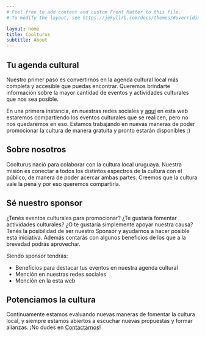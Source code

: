```yaml
---
# Feel free to add content and custom Front Matter to this file.
# To modify the layout, see https://jekyllrb.com/docs/themes/#overriding-theme-defaults

layout: home
title: Coolturus
subtitle: About
---
```

## Tu agenda cultural
Nuestro primer paso es convertirnos en la agenda cultural local más completa y accesible que puedas encontrar. Queremos brindarte información sobre la mayor cantidad de eventos y actividades culturales que nos sea posible.

En una primera instancia, en nuestras redes sociales y [aquí](/eventos) en esta web estaremos compartiendo los eventos culturales que se realicen, pero no nos quedaremos en eso. Estamos trabajando en nuevas maneras de poder promocionar la cultura de manera gratuita y pronto estarán disponibles :)

## Sobre nosotros
Coolturus nació para colaborar con la cultura local uruguaya. Nuestra misión es conectar a todos los distintos espectros de la cultura con el público, de manera de poder acercar ambas partes. Creemos que la cultura vale la pena y por eso queremos compartirla. 

## Sé nuestro sponsor
¿Tenés eventos culturales para promocionar? ¿Te gustaría fomentar actividades culturales? ¿O te gustaría simplemente apoyar nuestra causa? Tenés la posibilidad de ser nuestro Sponsor y ayudarnos a hacer posible esta iniciativa. Además contarás con algunos beneficios de los que a la brevedad podrás aprovechar.

Siendo sponsor tendrás:
- Beneficios para destacar tus eventos en nuestra agenda cultural
- Mención en nuestras redes sociales
- Mención en la esta web

## Potenciamos la cultura
Continuamente estamos evaluando nuevas maneras de fomentar la cultura local, y siempre estamos abiertos a escuchar nuevas propuestas y formar alianzas. ¡No dudes en [Contactarnos](/contacto)!